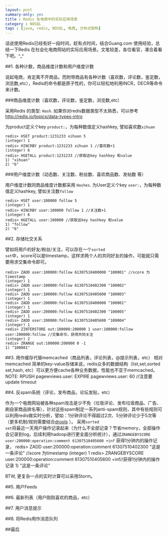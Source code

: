 ```yaml
---
layout: post
summary-only: yes
title : Redis 在电商中的实际应用场景	
category : NOSQL
tags : [java, redis, NOSQL, 电商, 分布式架构]
---
```


话说使用Redis已经有好一段时间，趁有点时间，结合Guang.com 使用经验，总结一下Redis 在社会化电商网站的实际应用场景。文笔较差，各位看官，凑合着看下吧。^_^

##1. 各种计数，商品维度计数和用户维度计数

说起电商，肯定离不开商品，而附带商品有各种计数（喜欢数，评论数，鉴定数，浏览数,etc），Redis的命令都是原子性的，你可以轻松地利用INCR，DECR等命令来计数。

###商品维度计数（喜欢数，评论数，鉴定数，浏览数,etc）

采用Redis 的类型: <code class="default-size">Hash</code>.  如果你对redis数据类型不太熟悉，可以参考 http://redis.io/topics/data-types-intro

为product定义个key <code class="default-size">product:<productId></code>，为每种数值定义hashkey, 譬如喜欢数<code class="default-size">xihuan</code>

	redis> HSET product:1231233 xihuan 5
	(integer) 1
	redis> HINCRBY product:1231233 xihuan 1 //喜欢数+1
	(integer) 6 
	redis> HGETALL product:1231233 //获取这key hashkey 和value
	1) "xihuan"
	2) "6"

###用户维度计数（动态数、关注数、粉丝数、喜欢商品数、发帖数 等）

用户维度计数同商品维度计数都采用 <code class="default-size">Hashes</code>. 为User定义个key <code class="default-size">user:<userId></code>，为每种数值定义hashkey, 譬如关注数<code class="default-size">follow</code>

	redis> HSET user:100000 follow 5
	(integer) 1
	redis> HINCRBY user:100000 follow 1 //关注数+1
	(integer) 6 
	redis> HGETALL user:100000 //获取这key hashkey 和value
	1) "follow"
	2) "6"

##2. 存储社交关系

譬如将用戶的好友/粉丝/关注，可以存在一个<code class="default-size">sorted set</code>中，score可以是timestamp，这样求两个人的共同好友的操作，可能就只需要用求交集命令即可。

	redis> ZADD user:100000:follow 61307510400000 "100001" //score 为timestamp
	(integer) 1
	redis> ZADD user:100000:follow 61307510402300 "100002"
	(integer) 1
	redis> ZADD user:100000:follow 61307510405600 "100003"
	(integer) 1
	redis> ZADD user:200000:follow 61307510400000 "100001"
	(integer) 1
	redis> ZADD user:200000:follow 61307510402300 "100005"
	(integer) 1
	redis> ZADD user:200000:follow 61307510405600 "100004"
	(integer) 1
	redis> ZINTERSTORE out:100000:200000 1 user:100000:follow user:200000:follow //交集命令，获得共同关注
	(integer) 2
	redis> ZRANGE out:100000:200000 0 -1
	1) "100001"

##3. 用作缓存代替memcached（商品列表，评论列表，@提示列表，etc）
相对memcached 简单的key-value存储来说，redis众多的数据结构（list,set,sorted set,hash, etc）可以更方便cache各种业务数据，性能也不亚于memcached。
NOTE:
	RPUSH pagewviews.user:<userid> 
	EXPIRE pagewviews.user:<userid> 60 //注意要update timeout


##4. 反spam系统（评论，发布商品，论坛发贴，etc）

作为一个电商网站被各种spam攻击是少不免（垃圾评论、发布垃圾商品、广告、刷自家商品排名等），针对这些spam制定一系列anti-spam规则，其中有些规则可以利用redis做实时分析，譬如：1分钟评论不得超过2次、5分钟评论少于5次等（更多机制/规则需要结合[drools](http://www.jboss.org/drools) ）。
采用<code class="default-size">sorted set</code>将最近一天用户操作记录起来（为什么不全部记录？节省memory，全部操作会记录到log，后续利用hadoop进行更全面分析统计），通过<code class="default-size">ZRANGEBYSCORE user:200000:operation:comment 61307510405600 +inf</code> 获得1分钟内的操作记录，
	redis> ZADD user:200000:operation:comment 61307510402300 "这是一条评论" //score 为timestamp
	(integer) 1
	redis> ZRANGEBYSCORE user:200000:operation:comment 61307510405600 +inf//获得1分钟内的操作记录
	1) "这是一条评论"
	
BTW, 更复杂一点的实时计算可以采用Storm。

##5. 用户Feeds



##6. 最新列表（用户刚刚喜欢的商品，etc）



##7. 用户消息提示


##8. 将Redis用作消息队列



##最后
